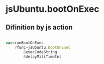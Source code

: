 # jsUbuntu.bootOnExec

## Difinition by js action

```js.js

var=runBootOnExec
	?func=jsUbuntu.bootOnExec
		&execCodeString
		&delayMiliTimeInt
```


